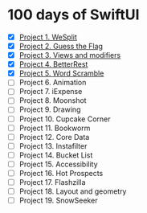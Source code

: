 # 100 days of SwiftUI

- [x] [Project 1. WeSplit](https://github.com/apriakhin/100-days-of-swiftui/tree/project/project1%2Fwe-split)
- [x] [Project 2. Guess the Flag](https://github.com/apriakhin/100-days-of-swiftui/tree/project/project2%2Fguess-the-flag)
- [x] [Project 3. Views and modifiers](https://github.com/apriakhin/100-days-of-swiftui/tree/project/project3%2Fviews-and-modifiers)
- [x] [Project 4. BetterRest](https://github.com/apriakhin/100-days-of-swiftui/tree/project/project4%2Fbetter-rest)
- [x] [Project 5. Word Scramble](https://github.com/apriakhin/100-days-of-swiftui/tree/project/project5%2Fword-scramble)
- [ ] Project 6. Animation
- [ ] Project 7. iExpense
- [ ] Project 8. Moonshot
- [ ] Project 9. Drawing
- [ ] Project 10. Cupcake Corner
- [ ] Project 11. Bookworm
- [ ] Project 12. Core Data
- [ ] Project 13. Instafilter
- [ ] Project 14. Bucket List
- [ ] Project 15. Accessibility
- [ ] Project 16. Hot Prospects
- [ ] Project 17. Flashzilla
- [ ] Project 18. Layout and geometry
- [ ] Project 19. SnowSeeker
